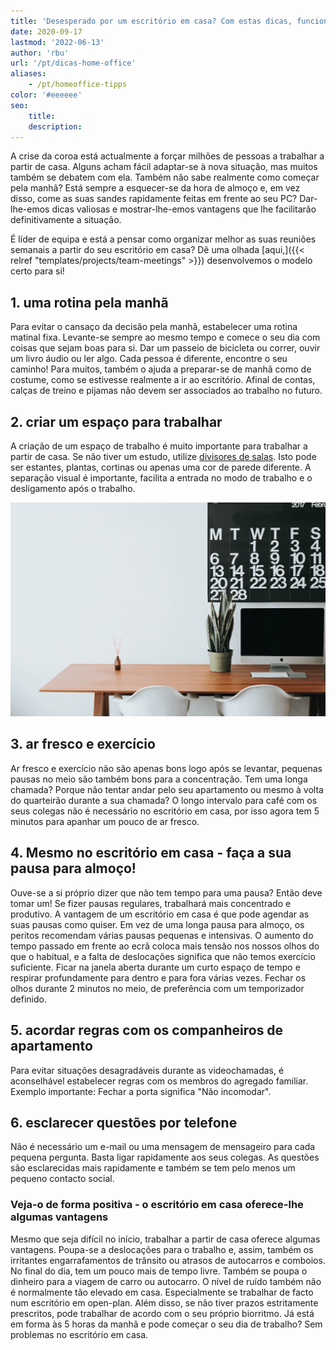 ```yaml
---
title: 'Desesperado por um escritório em casa? Com estas dicas, funciona! | SeaTable'
date: 2020-09-17
lastmod: '2022-06-13'
author: 'rbu'
url: '/pt/dicas-home-office'
aliases:
    - /pt/homeoffice-tipps
color: '#eeeeee'
seo:
    title:
    description:
---
```


A crise da coroa está actualmente a forçar milhões de pessoas a trabalhar a partir de casa. Alguns acham fácil adaptar-se à nova situação, mas muitos também se debatem com ela. Também não sabe realmente como começar pela manhã? Está sempre a esquecer-se da hora de almoço e, em vez disso, come as suas sandes rapidamente feitas em frente ao seu PC? Dar-lhe-emos dicas valiosas e mostrar-lhe-emos vantagens que lhe facilitarão definitivamente a situação.

É líder de equipa e está a pensar como organizar melhor as suas reuniões semanais a partir do seu escritório em casa? Dê uma olhada [aqui,]({{< relref "templates/projects/team-meetings" >}}) desenvolvemos o modelo certo para si!

## 1\. uma rotina pela manhã

Para evitar o cansaço da decisão pela manhã, estabelecer uma rotina matinal fixa. Levante-se sempre ao mesmo tempo e comece o seu dia com coisas que sejam boas para si. Dar um passeio de bicicleta ou correr, ouvir um livro áudio ou ler algo. Cada pessoa é diferente, encontre o seu caminho! Para muitos, também o ajuda a preparar-se de manhã como de costume, como se estivesse realmente a ir ao escritório. Afinal de contas, calças de treino e pijamas não devem ser associados ao trabalho no futuro.

## 2\. criar um espaço para trabalhar

A criação de um espaço de trabalho é muito importante para trabalhar a partir de casa. Se não tiver um estudo, utilize [divisores de salas](https://diy-family.com/diy-raumteiler-6-praktische-ideen/). Isto pode ser estantes, plantas, cortinas ou apenas uma cor de parede diferente. A separação visual é importante, facilita a entrada no modo de trabalho e o desligamento após o trabalho.

![Escritório em casa](Bildschirmfoto-2020-09-08-um-11.37.16.png)

## 3\. ar fresco e exercício

Ar fresco e exercício não são apenas bons logo após se levantar, pequenas pausas no meio são também bons para a concentração. Tem uma longa chamada? Porque não tentar andar pelo seu apartamento ou mesmo à volta do quarteirão durante a sua chamada? O longo intervalo para café com os seus colegas não é necessário no escritório em casa, por isso agora tem 5 minutos para apanhar um pouco de ar fresco.

## 4\. Mesmo no escritório em casa - faça a sua pausa para almoço!

Ouve-se a si próprio dizer que não tem tempo para uma pausa? Então deve tomar um! Se fizer pausas regulares, trabalhará mais concentrado e produtivo. A vantagem de um escritório em casa é que pode agendar as suas pausas como quiser. Em vez de uma longa pausa para almoço, os peritos recomendam várias pausas pequenas e intensivas. O aumento do tempo passado em frente ao ecrã coloca mais tensão nos nossos olhos do que o habitual, e a falta de deslocações significa que não temos exercício suficiente. Ficar na janela aberta durante um curto espaço de tempo e respirar profundamente para dentro e para fora várias vezes. Fechar os olhos durante 2 minutos no meio, de preferência com um temporizador definido.

## 5\. acordar regras com os companheiros de apartamento

Para evitar situações desagradáveis durante as videochamadas, é aconselhável estabelecer regras com os membros do agregado familiar. Exemplo importante: Fechar a porta significa "Não incomodar".

## 6\. esclarecer questões por telefone

Não é necessário um e-mail ou uma mensagem de mensageiro para cada pequena pergunta. Basta ligar rapidamente aos seus colegas. As questões são esclarecidas mais rapidamente e também se tem pelo menos um pequeno contacto social.

### Veja-o de forma positiva - o escritório em casa oferece-lhe algumas vantagens

Mesmo que seja difícil no início, trabalhar a partir de casa oferece algumas vantagens. Poupa-se a deslocações para o trabalho e, assim, também os irritantes engarrafamentos de trânsito ou atrasos de autocarros e comboios. No final do dia, tem um pouco mais de tempo livre. Também se poupa o dinheiro para a viagem de carro ou autocarro. O nível de ruído também não é normalmente tão elevado em casa. Especialmente se trabalhar de facto num escritório em open-plan. Além disso, se não tiver prazos estritamente prescritos, pode trabalhar de acordo com o seu próprio biorritmo. Já está em forma às 5 horas da manhã e pode começar o seu dia de trabalho? Sem problemas no escritório em casa.
